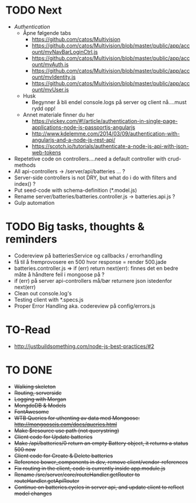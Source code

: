 # TODO Next
- *Authentication*
	- Åpne følgende tabs
		- https://github.com/catos/Multivision
		- https://github.com/catos/Multivision/blob/master/public/app/account/mvNavBarLoginCtrl.js
		- https://github.com/catos/Multivision/blob/master/public/app/account/mvAuth.js
		- https://github.com/catos/Multivision/blob/master/public/app/account/mvIdentity.js
		- https://github.com/catos/Multivision/blob/master/public/app/account/mvUser.js
	- Husk
		- Begynner å bli endel console.logs på server og client nå....must rydd opp!
	- Annet materiale finner du her
		- https://vickev.com/#!/article/authentication-in-single-page-applications-node-js-passportjs-angularjs
		- http://www.kdelemme.com/2014/03/09/authentication-with-angularjs-and-a-node-js-rest-api/
		- https://scotch.io/tutorials/authenticate-a-node-js-api-with-json-web-tokens
- Repetetive code on controllers....need a default controller with crud-methods
- All api-controllers -> /server/api/batteries ... ?
- Server-side controllers is not DRY, but what do i do with filters and index() ?
- Put seed-code with schema-definition (*.model.js)
- Rename server/batteries/batteries.controller.js -> batteries.api.js ?
- Gulp automation

# TODO Big tasks, thoughts & reminders
- Codereview på batteriesService og callbacks / errorhandling
- få til å fremprovosere en 500 hvor response = render 500.jade 
- batteries.controller.js => if (err) return next(err): finnes det en bedre måte å håndtere feil i mongoose på ?
- if (err) på server api-controllers må/bør returnere json istedenfor next(err)
- Clean out console.log's
- Testing client with *.specs.js
- Proper Error Handling aka. codereview på config/errors.js

# TO-Read
- http://justbuildsomething.com/node-js-best-practices/#2

# TO DONE
- ~~Walking skeleton~~
- ~~Routing, serverside~~
- ~~Logging with Morgan~~
- ~~MongdoDB & Models~~
- ~~FontAwesome~~
- ~~WTB Queries for uthenting av data med Mongoose: http://mongoosejs.com/docs/queries.html~~
- ~~Make $resource use path (not querystring)~~
- ~~Client code for Update batteries~~
- ~~Make /api/batteries/0 return an empty Battery object, it returns a status 500 now~~
- ~~Client code for Create & Delete batteries~~
- ~~Reference bower_components in dev, remove client/vendor-references~~
- ~~Fix routing in the client, code is currently inside app.module.js~~
- ~~Rename /src/server/core/routeHandler.getRouter to routeHandler.getApiRouter~~
- ~~Continue on batteries.cycles in server api, and update client to reflect model changes~~
